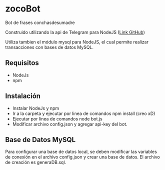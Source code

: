 # zocoBot
Bot de frases conchasdesumadre

Construido utilizando la api de Telegram para NodeJS ([Link GitHub](https://github.com/yagop/node-telegram-bot-api))

Utiliza tambien el módulo mysql para NodeJS, el cual permite realizar transacciones con bases de datos
MySQL.

## Requisitos
- NodeJs
- npm

## Instalación

- Instalar NodeJs y npm
- Ir a la carpeta y ejecutar por linea de comandos npm install (creo xD)
- Ejecutar por linea de comandos node bot.js
- Modificar archivo config.json y agregar api-key del bot.

## Base de Datos MySQL

Para configurar una base de datos local, se deben modificar las variables de conexión
en el archivo config.json y crear una base de datos. El archivo de creación es generaDB.sql.
